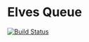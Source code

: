 # Elves Queue

[![Build Status](https://www.travis-ci.org/elves-project/queue.svg?branch=master)](https://www.travis-ci.org/elves-project/queue)
